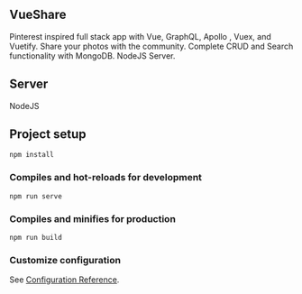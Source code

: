 ## VueShare
Pinterest inspired full stack app with Vue, GraphQL, Apollo , Vuex, and Vuetify. Share your photos with the community. Complete CRUD and Search functionality with MongoDB. NodeJS Server.

## Server
NodeJS

## Project setup
```
npm install
```

### Compiles and hot-reloads for development
```
npm run serve
```

### Compiles and minifies for production
```
npm run build
```

### Customize configuration
See [Configuration Reference](https://cli.vuejs.org/config/).

